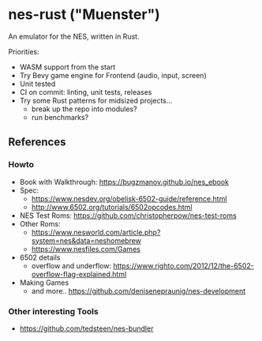 # nes-rust ("Muenster")

An emulator for the NES, written in Rust.

Priorities:

- WASM support from the start
- Try Bevy game engine for Frontend (audio, input, screen)
- Unit tested
- CI on commit: linting, unit tests, releases
- Try some Rust patterns for midsized projects...
  - break up the repo into modules?
  - run benchmarks?


## References

### Howto

- Book with Walkthrough: https://bugzmanov.github.io/nes_ebook
- Spec:
  - https://www.nesdev.org/obelisk-6502-guide/reference.html
  - http://www.6502.org/tutorials/6502opcodes.html
- NES Test Roms: https://github.com/christopherpow/nes-test-roms
- Other Roms:
  - https://www.nesworld.com/article.php?system=nes&data=neshomebrew
  - https://www.nesfiles.com/Games
- 6502 details
  - overflow and underflow: https://www.righto.com/2012/12/the-6502-overflow-flag-explained.html
- Making Games
  - and more.. https://github.com/denisenepraunig/nes-development

### Other interesting Tools

- https://github.com/tedsteen/nes-bundler
